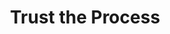 ---
pid: ch530
title: Trust the Process
location_transcription: City Hall
coordinates: "[-75.163843698464, 39.953016295337]"
zipcode: '19149'
gen_neighborhood: Northeast Philadelphia
neighborhood: Frankford
outside_phl: 
age: '18'
age_range: 13-19
instagram: 
image_file_name: ch_530.jpg
proposal_transcription: |-
  //Trust the Process// [Glass]
  Important history dates like womens rights, minority rights
  It's supposed to emulate the persistence of Philadelphians and how we strive to get what we need in order to progress
topic: History,Uplifting
topic_summary: 0, 0, 0
type: Sculpture Statue
keywords_other: 
credit: Isabella Ryan
image_labels: 
twitter: 
facebook: 
permalink: "/monuments/ch530/"
layout: item-page
---